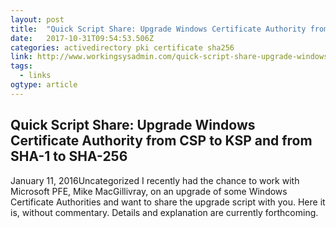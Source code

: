 ```yaml
---
layout: post 
title:  "Quick Script Share: Upgrade Windows Certificate Authority from CSP to KSP and from SHA-1 to SHA-256 – Working Sysadmin" 
date:   2017-10-31T09:54:53.506Z 
categories: activedirectory pki certificate sha256 
link: http://www.workingsysadmin.com/quick-script-share-upgrade-windows-certificate-authority-from-csp-to-ksp-and-from-sha-1-to-sha-256/ 
tags:
  - links
ogtype: article 
---
```


## Quick Script Share: Upgrade Windows Certificate Authority from CSP to KSP and from SHA-1 to SHA-256
January 11, 2016Uncategorized
I recently had the chance to work with Microsoft PFE, Mike MacGillivray, on an upgrade of some Windows Certificate Authorities and want to share the upgrade script with you. Here it is, without commentary. Details and explanation are currently forthcoming.